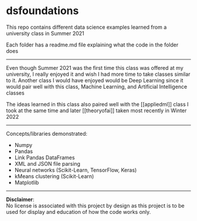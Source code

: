 # dsfoundations
This repo contains different data science examples learned from a university class in Summer 2021

Each folder has a readme.md file explaining what the code in the folder does

***

Even though Summer 2021 was the first time this class was offered at my university, I really enjoyed it and wish I had more time to take classes similar to it. Another class I would have enjoyed would be Deep Learning since it would pair well with this class, Machine Learning, and Artificial Intelligence classes

The ideas learned in this class also paired well with the [[appliedml]] class I took at the same time and later [[theoryofai]] taken most recently in Winter 2022

***

Concepts/libraries demonstrated:
- Numpy
- Pandas
- Link Pandas DataFrames
- XML and JSON file parsing
- Neural networks (Scikit-Learn, TensorFlow, Keras)
- kMeans clustering (Scikit-Learn)
- Matplotlib

***

**Disclaimer**:<br>
No license is associated with this project by design as this project is to be used for display and education of how the code works only.